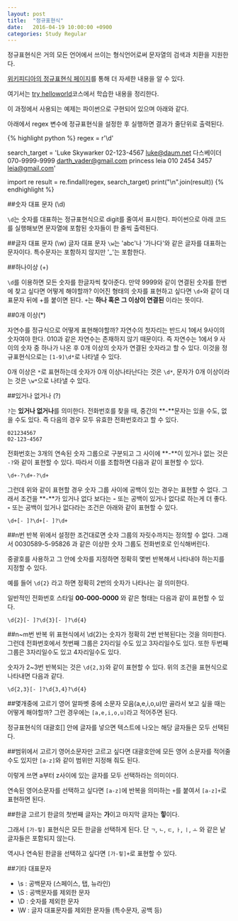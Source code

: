```yaml
---
layout: post
title:  "정규표현식"
date:   2016-04-19 10:00:00 +0900
categories: Study Regular
---
```


정규표현식은 거의 모든 언어에서 쓰이는 형식언어로써 문자열의 검색과 치환을 지원한다.

[위키피디아의 정규표현식 페이지](https://ko.wikipedia.org/wiki/%EC%A0%95%EA%B7%9C_%ED%91%9C%ED%98%84%EC%8B%9D)를 통해 더 자세한 내용을 알 수 있다.

여기서는 [try helloworld](http://tryhelloworld.co.kr/courses/%EC%A0%95%EA%B7%9C%ED%91%9C%ED%98%84%EC%8B%9D)코스에서 학습한 내용을 정리한다.

이 과정에서 사용되는 예제는 파이썬으로 구현되어 있으며 아래와 같다. 

아래에서 regex 변수에 정규표현식을 설정한 후 실행하면 결과가 줄단위로 출력된다.

{% highlight python %}
regex = r'\d'

search_target = 'Luke Skywarker 02-123-4567 luke@daum.net
다스베이더 070-9999-9999 darth_vader@gmail.com
princess leia 010 2454 3457 leia@gmail.com'

import re
result = re.findall(regex, search_target)
print("\n".join(result))
{% endhighlight %}

##숫자 대표 문자 (\d)

`\d`는 숫자를 대표하는 정규표현식으로 digit를 줄여서 표시한다.
파이썬으로 아래 코드를 실행해보면 문자열에 포함된 숫자들이 한 줄씩 출력된다.

##글자 대표 문자 (\w)
글자 대표 문자 `\w`는 'abc'나 '가나다'와 같은 글자를 대표하는 문자이다. 특수문자는 포함하지 않지만 '_'는 포함한다.

##하나이상 (+)

`\d`를 이용하면 모든 숫자를 한글자씩 찾아준다. 만약 9999와 같이 연결된 숫자를 한번에 찾고 싶다면 어떻게 해야할까?
이어진 형태의 숫자를 표현하고 싶다면 `\d+`와 같이 대표문자 뒤에 +를 붙이면 된다.
`+`는 **하나 혹은 그 이상이 연결된** 이라는 뜻이다.

##0개 이상(*)

자연수를 정규식으로 어떻게 표현해야할까? 자연수의 첫자리는 반드시 1에서 9사이의 숫자여야 한다. 010과 같은 자연수는 존재하지 않기 때문이다. 즉 자연수는 1에서 9 사이의 숫자 중 하나가 나온 후 0개 이상의 숫자가 연결된 숫자라고 할 수 있다.
이것을 정규표현식으로는 `[1-9]\d*`로 나타낼 수 있다.

0개 이상은 `*`로 표현하는데 숫자가 0개 이상나타난다는 것은 `\d*`, 문자가 0개 이상이라는 것은 `\w*`으로 나타낼 수 있다.

##있거나 없거나 (?)

`?`는 **있거나 없거나**를 의미한다. 전화번호를 찾을 때, 중간의 **-**문자는 있을 수도, 없을 수도 있다.
즉 다음의 경우 모두 유효한 전화번호라고 할 수 있다.
```
021234567
02-123-4567
```

전화번호는 3개의 연속된 숫자 그룹으로 구분되고 그 사이에 **-**이 있거나 없는 것은 `-?`와 같이 표현할 수 있다. 따라서 이를 조합하면 다음과 같이 표현할 수 있다.
```
\d+-?\d+-?\d+
```

그런데 위와 같이 표현할 경우 숫자 그룹 사이에 공백이 있는 경우는 표현할 수 없다.
그래서 조건을 **-**가 있거나 없다 보다는 **-** 또는 공백이 있거나 없다로 하는게 더 좋다.
**-** 또는 공백이 있거나 없다라는 조건은 아래와 같이 표현할 수 있다.
```
\d+[- ]?\d+[- ]?\d+
```

##n번 반복
위에서 설정한 조건대로면 숫자 그룹의 자릿수까지는 정의할 수 없다. 
그래서 0030589-5-95826 과 같은 이상한 숫자 그룹도 전화번호로 인식해버린다.

중괄호를 사용하고 그 안에 숫자를 지정하면 정확히 몇번 반복해서 나타내야 하는지를 지정할 수 있다.

예를 들어 `\d{2}` 라고 하면 정확히 2번의 숫자가 나타나는 걸 의미한다.

일반적인 전화번호 스타일 **00-000-0000** 와 같은 형태는 다음과 같이 표현할 수 있다.

```
\d{2}[- ]?\d{3}[- ]?\d{4}
```

##n~m번 반복
위 표현식에서 \d{2}는 숫자가 정확히 2번 반복된다는 것을 의미한다. 그런데 전화번호에서 첫번째 그룹은 2자리일 수도 있고 3자리일수도 있다. 또한 두번째 그룹은 3자리일수도 있고 4자리일수도 있다.

숫자가 2~3번 반복되는 것은 `\d{2,3}`와 같이 표현할 수 있다. 위의 조건을 표현식으로 나타내면 다음과 같다.

```
\d{2,3}[- ]?\d{3,4}?\d{4}
```

##몇개중에 고르기
영어 알파벳 중에 소문자 모음(a,e,i,o,u)만 골라서 보고 싶을 때는 어떻게 해야할까?
그런 경우에는 `[a,e,i,o,u]`라고 적어주면 된다.

정규표현식의 대괄호[] 안에 글자를 넣으면 텍스트에 나오는 해당 글자들은 모두 선택된다.

##범위에서 고르기
영어소문자만 고르고 싶다면 대괄호안에 모든 영어 소문자를 적어줄 수도 있지만 `[a-z]`와 같이 범위만 지정해 줘도 된다.

이렇게 쓰면 a부터 z사이에 있는 글자를 모두 선택하라는 의미이다.

연속된 영어소문자를 선택하고 싶다면 `[a-z]`에 반복을 의미하는 `+`를 붙여서 `[a-z]+`로 표현하면 된다.

##한글 고르기
한글의 첫번째 글자는 **가**이고 마지막 글자는 **힣**이다. 

그래서 `[가-힣]` 표현식은 모든 한글을 선택하게 된다. 단 `ㄱ`, `ㄴ`, `ㄷ`, `ㅏ`, `ㅣ`, `ㅗ` 와 같은 낱글자들은 포함되지 않는다. 

역시나 연속된 한글을 선택하고 싶다면 `[가-힣]+`로 표현할 수 있다.

##기타 대표문자

* \s : 공백문자 (스페이스, 탭, 뉴라인)
* \S : 공백문자를 제외한 문자
* \D : 숫자를 제외한 문자
* \W : 글자 대표문자를 제외한 문자들 (특수문자, 공백 등)
